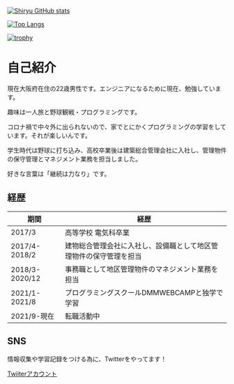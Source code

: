 [![Shiryu GitHub stats](https://github-readme-stats.vercel.app/api?username=siryu-saito&theme=vue-dark&show_icons=true)](https://github.com/siryu-saito/github-readme-stats)

[![Top Langs](https://github-readme-stats.vercel.app/api/top-langs/?username=siryu-saito&theme=vue-dark&show_icons=true&layout=compact)](https://github.com/siryu-saito/github-readme-stats)

[![trophy](https://github-profile-trophy.vercel.app/?username=siryu-saito&theme=dracula)](https://github.com/siryu-saito/github-profile-trophy)

# 自己紹介

現在大阪府在住の22歳男性です。エンジニアになるために現在、勉強しています。

趣味は一人旅と野球観戦・プログラミングです。

コロナ禍で中々外に出られないので、家でとにかくプログラミングの学習をしています。それが楽しいんです。

学生時代は野球に打ち込み、高校卒業後は建築総合管理会社に入社し、管理物件の保守管理とマネジメント業務を担当しました。

好きな言葉は「継続は力なり」です。

## 経歴

| 期間 | 経歴 |
----|----
| 2017/3 | 高等学校 電気科卒業 |
| 2017/4-2018/2  | 建物総合管理会社に入社し、設備職として地区管理物件の保守管理を担当 |
| 2018/3-2020/12 | 事務職として地区管理物件のマネジメント業務を担当 |
| 2021/1-2021/8 | プログラミングスクールDMMWEBCAMPと独学で学習 |
| 2021/9-現在 | 転職活動中 |

## SNS

情報収集や学習記録をつける為に、Twitterをやってます！

[Twiiterアカウント](https://twitter.com/ryuryu0213ww)
